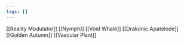 ```yaml
---
tags: []
---
```


[[Reality Modulator]]
[[Nymph]]
[[Void Whale]]
[[Drakonic Apatelode]]
[[Golden Autumn]]
[[Vascular Plant]]